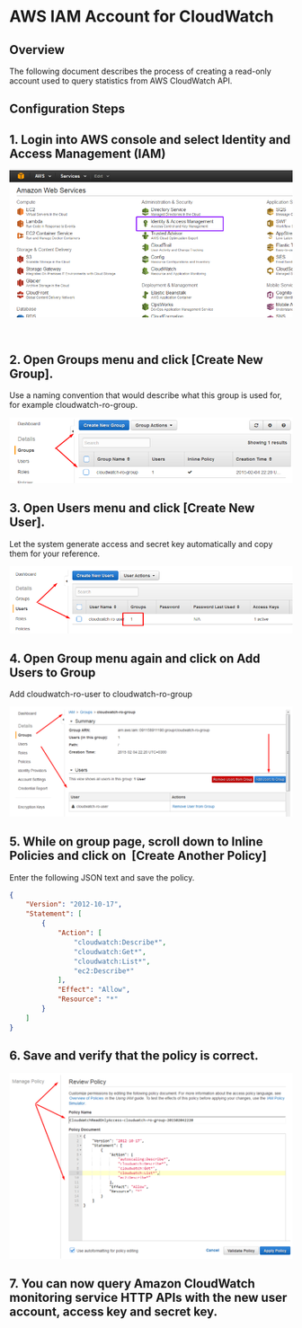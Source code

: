 # AWS IAM Account for CloudWatch

## Overview

The following document describes the process of creating a read-only account used to query statistics from AWS CloudWatch API.

## Configuration Steps

## 1. Login into AWS console and select Identity and Access Management (IAM)

![](images/img_554f3a8c1f70a.png)

 

## 2. Open Groups menu and click [Create New Group].

Use a naming convention that would describe what this group is used for,
for example cloudwatch-ro-group.

![aws-acl-2](images/aws-acl-2.png)

## 3. Open Users menu and click [Create New User].

Let the system generate access and secret key automatically and copy
them for your reference.

![aws-acl-3](images/aws-acl-3.png)

## 4. Open Group menu again and click on Add Users to Group

Add cloudwatch-ro-user to cloudwatch-ro-group

![aws-acl-4](images/aws-acl-4.png)

## 5. While on group page, scroll down to Inline Policies and click on  [Create Another Policy]

Enter the following JSON text and save the policy.

```json
{
    "Version": "2012-10-17",
    "Statement": [
        {
            "Action": [
                "cloudwatch:Describe*",
                "cloudwatch:Get*",
                "cloudwatch:List*",
                "ec2:Describe*"
            ],
            "Effect": "Allow",
            "Resource": "*"
        }
    ]
}

```

## 6. Save and verify that the policy is correct.

![aws-acl-5](images/aws-acl-5.png)

## 7. You can now query Amazon CloudWatch monitoring service HTTP APIs with the new user account, access key and secret key.

